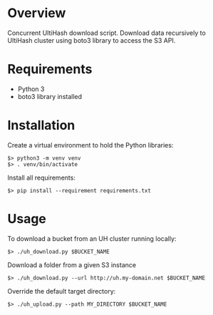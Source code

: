 # Overview

Concurrent UltiHash download script. Download data recursively to UltiHash
cluster using boto3 library to access the S3 API.

# Requirements

- Python 3
- boto3 library installed

# Installation
Create a virtual environment to hold the Python libraries:

```
$> python3 -m venv venv
$> . venv/bin/activate
```

Install all requirements:

```
$> pip install --requirement requirements.txt
```

# Usage
To download a bucket from an UH cluster running locally:

```
$> ./uh_download.py $BUCKET_NAME
```

Download a folder from a given S3 instance

```
$> ./uh_download.py --url http://uh.my-domain.net $BUCKET_NAME
```

Override the default target directory:

```
$> ./uh_upload.py --path MY_DIRECTORY $BUCKET_NAME
```
